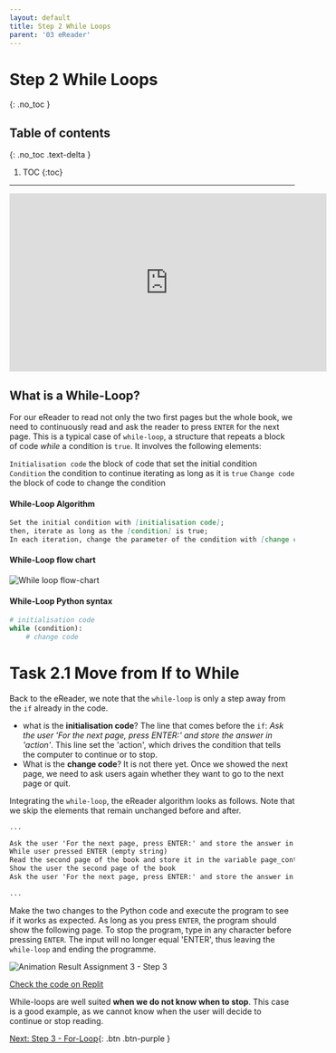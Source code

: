 ```yaml
---
layout: default
title: Step 2 While Loops
parent: '03 eReader'
---
```


# Step 2 While Loops

{: .no_toc }

## Table of contents

{: .no_toc .text-delta }

1. TOC
{:toc}

---

<iframe width="560" height="315" src="https://www.youtube-nocookie.com/embed/a5vXt4xudO0" frameborder="0" allow="accelerometer; autoplay; clipboard-write; encrypted-media; gyroscope; picture-in-picture" allowfullscreen></iframe>

## What is a While-Loop?

For our eReader to read not only the two first pages but the whole book, we need to continuously read and ask the reader to press `ENTER` for the next page. This is a typical case of `while-loop`, a structure that repeats a block of code _while_ a condition is `true`. It involves the following elements:

`Initialisation code` the block of code that set the initial condition
`Condition` the condition to continue iterating as long as it is `true`
`Change code` the block of code to change the condition

#### While-Loop Algorithm

```markdown
Set the initial condition with [initialisation code];
then, iterate as long as the [condition] is true;
In each iteration, change the parameter of the condition with [change code]
```

#### While-Loop flow chart

![While loop flow-chart]({{site.baseurl}}/assets/flow_chart_next_page.svg)

#### While-Loop Python syntax

```python
# initialisation code
while (condition):
    # change code
```

# Task 2.1 Move from If to While

Back to the eReader, we note that the `while-loop` is only a step away from the `if` already in the code.

- what is the **initialisation code**? The line that comes before the `if`: _Ask the user 'For the next page, press ENTER:' and store the answer in 'action'_. This line set the 'action', which drives the condition that tells the computer to continue or to stop.
- What is the **change code**? It is not there yet. Once we showed the next page, we need to ask users again whether they want to go to the next page or quit.

Integrating the `while-loop`, the eReader algorithm looks as follows. Note that we skip the elements that remain unchanged before and after.

```markdown
...

Ask the user 'For the next page, press ENTER:' and store the answer in 'action'
While user pressed ENTER (empty string)
Read the second page of the book and store it in the variable page_content
Show the user the second page of the book
Ask the user 'For the next page, press ENTER:' and store the answer in 'action'

...
```

Make the two changes to the Python code and execute the program to see if it works as expected. As long as you press `ENTER`, the program should show the following page. To stop the program, type in any character before pressing `ENTER`. The input will no longer equal 'ENTER', thus leaving the `while-loop` and ending the programme.

![Animation Result Assignment 3 - Step 3]({{site.baseurl}}/assets/images/assignment3-step2.gif)

[Check the code on Replit](https://repl.it/@IO1075/03-ereader-step2-1)

While-loops are well suited **when we do not know when to stop**. This case is a good example, as we cannot know when the user will decide to continue or stop reading.

[Next: Step 3 - For-Loop]({{site.baseurl}}/assignments/03-ereader/step3){: .btn .btn-purple }
